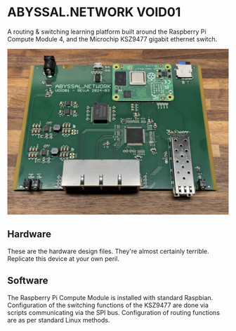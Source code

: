 # ABYSSAL.NETWORK VOID01
A routing & switching learning platform built around the Raspberry Pi Compute Module 4, and the Microchip KSZ9477 gigabit ethernet switch.

<img src="https://github.com/nigelvh/ABYSSAL_VOID01/raw/main/VOID01.JPG">

## Hardware
These are the hardware design files. They're almost certainly terrible. Replicate this device at your own peril.

## Software
The Raspberry Pi Compute Module is installed with standard Raspbian. Configuration of the switching functions of the KSZ9477 are done via scripts communicating via the SPI bus. Configuration of routing functions are as per standard Linux methods.

